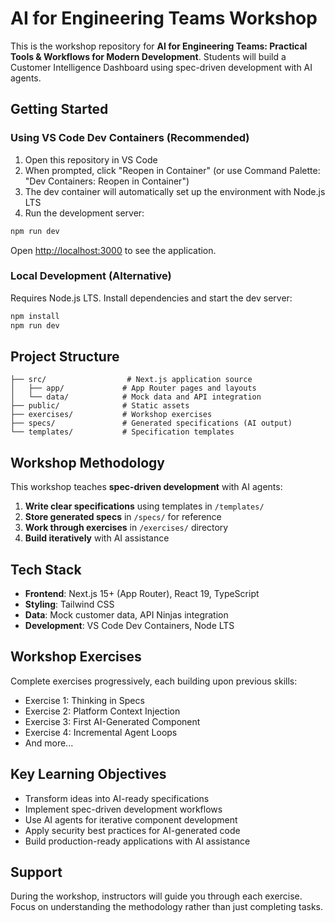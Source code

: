 # AI for Engineering Teams Workshop

This is the workshop repository for **AI for Engineering Teams: Practical Tools & Workflows for Modern Development**. Students will build a Customer Intelligence Dashboard using spec-driven development with AI agents.

## Getting Started

### Using VS Code Dev Containers (Recommended)

1. Open this repository in VS Code
2. When prompted, click "Reopen in Container" (or use Command Palette: "Dev Containers: Reopen in Container")
3. The dev container will automatically set up the environment with Node.js LTS
4. Run the development server:

```bash
npm run dev
```

Open [http://localhost:3000](http://localhost:3000) to see the application.

### Local Development (Alternative)

Requires Node.js LTS. Install dependencies and start the dev server:

```bash
npm install
npm run dev
```

## Project Structure

```
├── src/                  # Next.js application source
│   ├── app/             # App Router pages and layouts
│   └── data/            # Mock data and API integration
├── public/              # Static assets
├── exercises/           # Workshop exercises
├── specs/               # Generated specifications (AI output)
└── templates/           # Specification templates
```

## Workshop Methodology

This workshop teaches **spec-driven development** with AI agents:

1. **Write clear specifications** using templates in `/templates/`
2. **Store generated specs** in `/specs/` for reference
3. **Work through exercises** in `/exercises/` directory
4. **Build iteratively** with AI assistance

## Tech Stack

- **Frontend**: Next.js 15+ (App Router), React 19, TypeScript
- **Styling**: Tailwind CSS
- **Data**: Mock customer data, API Ninjas integration
- **Development**: VS Code Dev Containers, Node LTS

## Workshop Exercises

Complete exercises progressively, each building upon previous skills:

- Exercise 1: Thinking in Specs
- Exercise 2: Platform Context Injection  
- Exercise 3: First AI-Generated Component
- Exercise 4: Incremental Agent Loops
- And more...

## Key Learning Objectives

- Transform ideas into AI-ready specifications
- Implement spec-driven development workflows
- Use AI agents for iterative component development
- Apply security best practices for AI-generated code
- Build production-ready applications with AI assistance

## Support

During the workshop, instructors will guide you through each exercise. Focus on understanding the methodology rather than just completing tasks.
